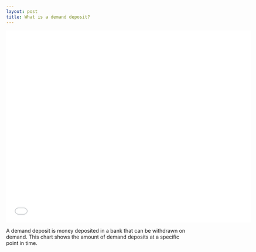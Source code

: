 ```yaml
---
layout: post
title: What is a demand deposit? 
---
```


<iframe src="//fred.stlouisfed.org/graph/graph-landing.php?g=6ve1&width=670&height=475" scrolling="no" frameborder="0" style="overflow:hidden; width:670px; height:525px;" allowTransparency="true"></iframe>

A demand deposit is money deposited in a bank that can be withdrawn on demand. This chart shows the amount of demand deposits at a specific point in time.
